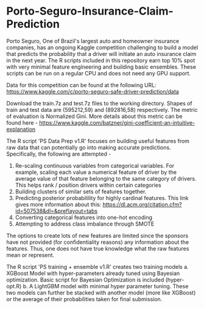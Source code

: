 # Porto-Seguro-Insurance-Claim-Prediction
Porto Seguro, One of Brazil's largest auto and homeowner insurance companies, has an ongoing Kaggle competition challenging to build a model that predicts the probability that a driver will initiate an auto insurance claim in the next year. The R scripts included in this repository earn top 10% spot with very minimal feature engineering and building basic ensembles. These scripts can be run on a regular CPU and does not need any GPU support.

Data for this competition can be found at the following URL:
https://www.kaggle.com/c/porto-seguro-safe-driver-prediction/data

Download the train.7z and test.7z files to the working directory. Shapes of train and test data are (595212,59) and (892816,58) respectively. The metric of evaluation is Normalized Gini. More details about this metric can be found here -
https://www.kaggle.com/batzner/gini-coefficient-an-intuitive-explanation

The R script 'PS Data Prep v1.R' focuses on building useful features from raw data that can potentially go into making accurate predictions. Specifically, the following are attempted - 
1. Re-scaling continuous variables from categorical variables. For example, scaling each value a numerical feature of driver by the average value of that feature belonging to the same category of drivers. This helps rank / position drivers within certain categories
2. Building clusters of similar sets of features together.
3. Predicting posterior probabilility for highly cardinal features. This link gives more information about this:
   https://dl.acm.org/citation.cfm?id=507538&dl=&preflayout=tabs
4. Converting categorical features into one-hot encoding
5. Attempting to address class imbalance through SMOTE

The options to create lots of new features are limited since the sponsors have not provided (for confidentiality reasons) any information about the features. Thus, one does not have true knowledge what the raw features mean or represent.

The R script 'PS training + ensemble v1.R' creates two training models a. XGBoost Model with hyper-parameters already tuned using Bayesian optimization. Basic script for Bayesian Optimization is included (hyper-opt.R) b. A LightGBM model with minimal hyper parameter tuning. These two models can further be stacked with another model (more like XGBoost) or the average of their probabilities taken for final submission.
